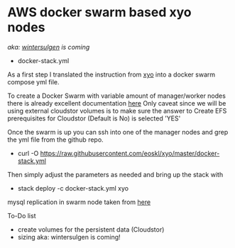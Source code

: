 # AWS docker swarm based xyo nodes 
*aka: [wintersulgen](https://www.cafe-landei.de/) is coming*

* docker-stack.yml

As a first step I translated the instruction from [xyo](https://github.com/XYOracleNetwork/app-archivist-nodejs) into a docker swarm compose yml file. 

To create a Docker Swarm with variable amount of manager/worker nodes there is already excellent documentation [here](https://stelligent.com/2017/02/21/docker-swarm-mode-on-aws/)
Only caveat since we will be using external cloudstor volumes is to make sure the answer to Create EFS prerequisites for Cloudstor (Default is No) is selected 'YES'

Once the swarm is up you can ssh into one of the manager nodes and grep the yml file from the github repo.
* curl -O https://raw.githubusercontent.com/eoskl/xyo/master/docker-stack.yml

Then simply adjust the parameters as needed and bring up the stack with
* stack deploy -c docker-stack.yml xyo

mysql replication in swarm node taken from [here](http://ayoubensalem.me/tutorials/2018-04-03/Mysql-replication-in-Swarm-Mode)


To-Do list

- create volumes for the persistent data (Cloudstor)
- sizing aka: wintersulgen is coming!
